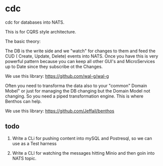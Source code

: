 # cdc

cdc for databases into NATS.

This is for CQRS style architecture.

The basic theory:

The DB is the write side and we "watch" for changes to them and feed the CUD ( Create, Update, Delete) events into NATS.
Once you have this is very powerful pattern because you can keep all other GUI's and MicroServices up to Date since they subscribe ot the Changes.

We use this library:
https://github.com/wal-g/wal-g


Often you need to transforma the data also to your "common" Domain Mobel" or just for managing the DB changing but the Domain Model not changing. So you need a piped transformation engine. This is where Benthos can help.

We use this library:
https://github.com/Jeffail/benthos





## todo

1. Write a CLi for pushing content into mySQL and Postresql, so we can use as a Test harness

2. Write a CLI for watching the messages hitting Minio and then goin into NATS topic.
